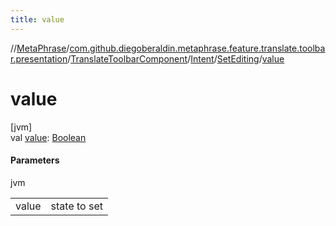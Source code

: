 ```yaml
---
title: value
---
```

//[MetaPhrase](../../../../../index.html)/[com.github.diegoberaldin.metaphrase.feature.translate.toolbar.presentation](../../../index.html)/[TranslateToolbarComponent](../../index.html)/[Intent](../index.html)/[SetEditing](index.html)/[value](value.html)



# value



[jvm]\
val [value](value.html): [Boolean](https://kotlinlang.org/api/latest/jvm/stdlib/kotlin/-boolean/index.html)



#### Parameters


jvm

| | |
|---|---|
| value | state to set |




